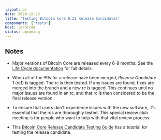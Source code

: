 ```yaml
---
layout: pr
date: 2020-12-23
title: "Testing Bitcoin Core 0.21 Release Candidates"
components: ["tests"]
host: jarolrod
status: upcoming
---
```


## Notes

- Major versions of Bitcoin Core are released every 6-8 months. See the [Life
  Cycle documentation](https://bitcoincore.org/en/lifecycle/) for full details.

- When all of the PRs for a release have been merged, _Release Candidate 1_
  (rc1) is tagged. The rc is then tested. If any issues are found, fixes are
  merged into the branch and a new rc is tagged. This continues until no major
  issues are found in an rc, and that rc is then considered to be the final
  release version.

- To ensure that users don't experience issues with the new software, it's
  essential that the rcs are thoroughly tested. This special review club
  meeting is for people who want to help with that vital review process.

- This [Bitcoin Core Release Candidate Testing
  Guide](https://gist.github.com/jarolrod/6495932dc6b598ddef49e6374b348f4e) has
  a tutorial for testing the release candidate.

<!--

## Meeting Log

{% irc %}
{% endirc %}

-->
